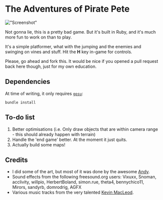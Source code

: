 The Adventures of Pirate Pete
=============================

!["Screenshot"](http://eddmorgan.com/misc/pirate-pete-screenshot.png)

Not gonna lie, this is a pretty bad game. But it's built in Ruby, and it's much more fun to work on than to play.

It's a simple platformer, what with the jumping and the enemies and swinging on vines and stuff. Hit the **H** key in-game for controls.

Please, go ahead and fork this. It would be nice if you opened a pull request back here though, just for my own education.

Dependencies
------------

At time of writing, it only requires [`gosu`](http://www.libgosu.org):

	bundle install

To-do list
----------

1. Better optimisations (i.e. Only draw objects that are within camera range - this should already happen with terrain)
2. Handle the 'end game' better. At the moment it just quits.
3. Actually build some maps!

Credits
-------

* I did some of the art, but most of it was done by the awesome [Andy](http://twitter.com/twandy).
* Sound effects from the following freesound.org users: Vixuxx, Snoman, acclivity, willpio, HerbertBoland, simon.rue, theta4, bennychico11, Mirors, sandyrb, domrodrig, AGFX
* Various music tracks from the very talented [Kevin MacLeod](http://incompetech.com/).